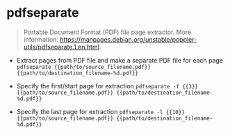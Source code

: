 # pdfseparate
> Portable Document Format (PDF) file page extractor.
> More information: <https://manpages.debian.org/unstable/poppler-utils/pdfseparate.1.en.html>.

- Extract pages from PDF file and make a separate PDF file for each page
`pdfseparate {{path/to/source_filename.pdf}} {{path/to/destination_filename-%d.pdf}}`

- Specify the first/start page for extraction
`pdfseparate -f {{3}} {{path/to/source_filename.pdf}} {{path/to/destination_filename-%d.pdf}}`

- Specify the last page for extraction
`pdfseparate -l {{10}} {{path/to/source_filename.pdf}} {{path/to/destination_filename-%d.pdf}}`
